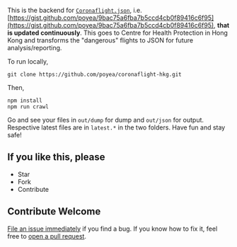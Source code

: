 This is the backend for [`Coronaflight.json`](https://gist.github.com/poyea/9bac75a6fba7b5ccd4cb0f89416c6f95), i.e. [https://gist.github.com/poyea/9bac75a6fba7b5ccd4cb0f89416c6f95](https://gist.github.com/poyea/9bac75a6fba7b5ccd4cb0f89416c6f95), **that is updated continuously**. This goes to Centre for Health Protection in Hong Kong and transforms the "dangerous" flights to JSON for future analysis/reporting. 

To run locally, 
```
git clone https://github.com/poyea/coronaflight-hkg.git
```
Then,
```
npm install
npm run crawl
```
Go and see your files in `out/dump` for dump and `out/json` for output. Respective latest files are in `latest.*` in the two folders. Have fun and stay safe!

## If you like this, please
* Star
* Fork
* Contribute

## Contribute Welcome
[File an issue immediately](https://github.com/poyea/coronaflight-hkg/issues) if you find a bug. If you know how to fix it, feel free to [open a pull request](https://github.com/poyea/coronaflight-hkg/pulls).